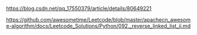https://blog.csdn.net/qq_17550379/article/details/80649221

https://github.com/awesometime/Leetcode/blob/master/apachecn_awesome-algorithm/docs/Leetcode_Solutions/Python/092._reverse_linked_list_ii.md
